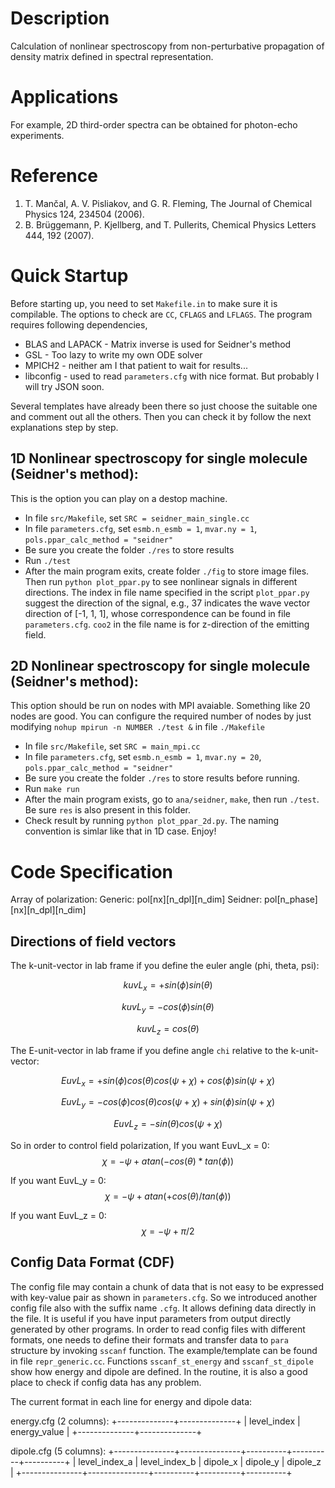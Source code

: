 # Description
Calculation of nonlinear spectroscopy from non-perturbative propagation of density matrix defined in spectral representation.

# Applications
For example, 2D third-order spectra can be obtained for photon-echo experiments.

# Reference
1. T. Mančal, A. V. Pisliakov, and G. R. Fleming, The Journal of Chemical Physics 124, 234504 (2006).
2. B. Brüggemann, P. Kjellberg, and T. Pullerits, Chemical Physics Letters 444, 192 (2007).

# Quick Startup

Before starting up, you need to set `Makefile.in` to make sure it is compilable.
The options to check are `CC`, `CFLAGS` and `LFLAGS`.
The program requires following dependencies,
* BLAS and LAPACK - Matrix inverse is used for Seidner's method
* GSL - Too lazy to write my own ODE solver
* MPICH2 - neither am I that patient to wait for results...
* libconfig - used to read `parameters.cfg` with nice format.
  But probably I will try JSON soon.

Several templates have already been there so just choose the suitable one and
comment out all the others. Then you can check it by follow the next explanations
step by step.

## 1D Nonlinear spectroscopy for single molecule (Seidner's method):
This is the option you can play on a destop machine.

* In file `src/Makefile`, set
  `SRC = seidner_main_single.cc`
* In file `parameters.cfg`, set
  `esmb.n_esmb = 1`,
  `mvar.ny = 1`,
  `pols.ppar_calc_method = "seidner"`
* Be sure you create the folder `./res` to store results
* Run `./test`
* After the main program exits, create folder `./fig` to store image files. Then run
  `python plot_ppar.py` to see nonlinear signals in different directions. The index in
  file name specified in the script `plot_ppar.py` suggest the direction of the signal,
  e.g., 37 indicates the wave vector direction of [-1, 1, 1], whose correspondence
  can be found in file `parameters.cfg`. `coo2` in the file name is for z-direction
  of the emitting field.

## 2D Nonlinear spectroscopy for single molecule (Seidner's method):
This option should be run on nodes with MPI avaiable. Something like 20 nodes are good.
You can configure the required number of nodes by just modifying
`nohup mpirun -n NUMBER ./test &` in file `./Makefile`

* In file `src/Makefile`, set
  `SRC = main_mpi.cc`
* In file `parameters.cfg`, set
  `esmb.n_esmb = 1`,
  `mvar.ny = 20`,
  `pols.ppar_calc_method = "seidner"`
* Be sure you create the folder `./res` to store results before running.
* Run `make run`
* After the main program exists, go to `ana/seidner`, `make`, then run `./test`.
  Be sure `res` is also present in this folder.
* Check result by running `python plot_ppar_2d.py`. The naming convention is simlar like
  that in 1D case. Enjoy!

# Code Specification

Array of polarization:
Generic: pol[nx][n_dpl][n_dim]
Seidner: pol[n_phase][nx][n_dpl][n_dim]


## Directions of field vectors
The k-unit-vector in lab frame if you define the euler angle (phi, theta, psi):

$$ kuvL_x = + sin(\phi) sin(\theta) $$

$$ kuvL_y = - cos(\phi) sin(\theta) $$

$$ kuvL_z =             cos(\theta) $$

The E-unit-vector in lab frame if you define angle `chi` relative to the k-unit-vector:

$$ EuvL_x = + sin(\phi) cos(\theta) cos(\psi+\chi) + cos(\phi) sin(\psi+\chi) $$

$$ EuvL_y = - cos(\phi) cos(\theta) cos(\psi+\chi) + sin(\phi) sin(\psi+\chi) $$

$$ EuvL_z =                                      - sin(\theta) cos(\psi+\chi) $$

So in order to control field polarization,
If you want EuvL_x = 0:
$$ \chi = -\psi + atan( - cos(\theta) * tan(\phi) ) $$

If you want EuvL_y = 0:
$$ \chi = -\psi + atan( + cos(\theta) / tan(\phi) ) $$

If you want EuvL_z = 0:
$$ \chi = -\psi + \pi / 2 $$

## Config Data Format (CDF)
The config file may contain a chunk of data that is not easy to be expressed with key-value pair as shown in `parameters.cfg`. So we introduced another config file also with the suffix name `.cfg`. It allows defining data directly in the file. It is useful if you have input parameters from output directly generated by other programs. In order to read config files with different formats, one needs to define their formats and transfer data to `para` structure by invoking `sscanf` function. The example/template can be found in file `repr_generic.cc`. Functions `sscanf_st_energy` and `sscanf_st_dipole` show how energy and dipole are defined. In the routine, it is also a good place to check if config data has any problem.

The current format in each line for energy and dipole data:

energy.cfg (2 columns):
+--------------+--------------+
| level_index  | energy_value |
+--------------+--------------+

dipole.cfg (5 columns):
+---------------+---------------+----------+----------+----------+
| level_index_a | level_index_b | dipole_x | dipole_y | dipole_z |
+---------------+---------------+----------+----------+----------+
